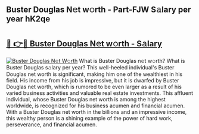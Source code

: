 ## Buster Douglas N𝚎t w𝚘rth - Part-FJW S𝚊lary per year hK2qe

# <h2><a href="http://gc1v7h.nevu.top/?p=Buster+Douglas">🔗 👉🔴 Buster Douglas N𝚎t w𝚘rth - S𝚊lary</a></h2>

[![Buster Douglas N𝚎t W𝚘rth](https://i.imgur.com/Oavwk0R.jpeg)](http://gc1v7h.nevu.top/?p=Buster+Douglas)
What is Buster Douglas n𝚎t w𝚘rth? What is Buster Douglas s𝚊lary per year?
This well-heeled individual's Buster Douglas net worth is significant, making him one of the wealthiest in his field. His income from his job is impressive, but it is dwarfed by Buster Douglas net worth, which is rumored to be even larger as a result of his varied business activities and valuable real estate investments. This affluent individual, whose Buster Douglas net worth is among the highest worldwide, is recognized for his business acumen and financial acumen. With a Buster Douglas net worth in the billions and an impressive income, this wealthy person is a shining example of the power of hard work, perseverance, and financial acumen.

